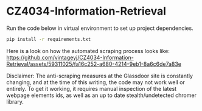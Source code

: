 # CZ4034-Information-Retrieval

Run the code below in virtual environment to set up project dependencies.

```bash
pip install -r requirements.txt
```

Here is a look on how the automated scraping process looks like:
https://github.com/vintageyj/CZ4034-Information-Retrieval/assets/59311025/fa16c252-a680-4214-9eb1-8a6c6de7a83e


Disclaimer: The anti-scraping measures at the Glassdoor site is constantly changing, and at the time of this writing, the code may not work well or entirely. To get it working, it requires manual inspection of the latest webpage elements ids, as well as an up to date stealth/undetected chromer library.
